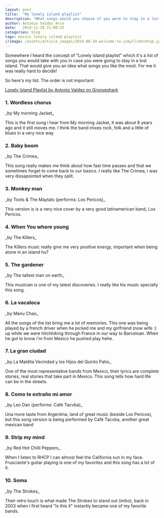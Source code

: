 ```yaml
---
layout: post
title:  "My lonely island playlist"
description: "What songs would you choose if you were to stay in a lost island and were given the chance to choose 10 tracks?"
author: Antonio Valdez Arce
date:   2014-11-28 21:00:25
categories: blog
tags: mucsic lonely island playlist
//image: /assets/article_images/2014-08-29-welcome-to-jekyll/desktop.jpg
---
```


Somewhere I heard the concept of "Lonely island playlist" which it's a list of songs you would take with you in case you were going to stay in a lost island. That would give you an idea what songs you like the most. For me it was really hard to decide!

So here's my list. The order is not important:

<object width="250" height="140" classid="clsid:D27CDB6E-AE6D-11cf-96B8-444553540000" id="gsPlaylist10269927773" name="gsPlaylist10269927773"><param name="movie" value="http://grooveshark.com/widget.swf" /><param name="wmode" value="window" /><param name="allowScriptAccess" value="always" /><param name="flashvars" value="hostname=grooveshark.com&playlistID=102699277&p=0&bbg=000000&bth=000000&pfg=000000&lfg=000000&bt=FFFFFF&pbg=FFFFFF&pfgh=FFFFFF&si=FFFFFF&lbg=FFFFFF&lfgh=FFFFFF&sb=FFFFFF&bfg=666666&pbgh=666666&lbgh=666666&sbh=666666" /><object type="application/x-shockwave-flash" data="http://grooveshark.com/widget.swf" width="250" height="250"><param name="wmode" value="window" /><param name="allowScriptAccess" value="always" /><param name="flashvars" value="hostname=grooveshark.com&playlistID=102699277&p=0&bbg=000000&bth=000000&pfg=000000&lfg=000000&bt=FFFFFF&pbg=FFFFFF&pfgh=FFFFFF&si=FFFFFF&lbg=FFFFFF&lfgh=FFFFFF&sb=FFFFFF&bfg=666666&pbgh=666666&lbgh=666666&sbh=666666" /><span><a href="http://grooveshark.com/search/playlist?q=Lonely%20Island%20Playlist%20Antonio%20Valdez" title="Lonely Island Playlist by Antonio Valdez on Grooveshark">Lonely Island Playlist by Antonio Valdez on Grooveshark</a></span></object></object>

<h3>1. Wordless chorus</h3> 
_by My morning Jacket_

This is the first song i hear from My morning Jacket, it was about 8 years ago and it still moves me. I think the band mixes rock, folk and a little of blues in a very nice way

<h3>2. Baby boom</h3>
_by The Crimea_

This song really makes me think about how fast time passes and that we sometimes forget to come back to our basics. I really like The Crimea, i was very dissapointed when they split.

<h3>3. Monkey man</h3>
_by Toots & The Maytals (performs: Los Pericos)_

This version is is a very nice cover by a very good latinamerican band, Los Pericos.

<h3>4. When You where young</h3>
_by The Killers_

The Killers music really give me very positive energy, important when being alone in an island hu?

<h3>5. The gardener</h3>
_by The tallest man on earth_

This musician is one of my latest discoveries. I really like his music specially this song.

<h3>6. La vacaloca</h3>
_by Manu Chao_

All the songs of the list bring me a lot of memories. This one was being played by a french driver when he picked me and my girlfriend (now wife :) up while we were hitchhiking through France in our way to Barceloan. When he got to know i'm from Mexico he pushed play hehe.

<h3>7. La gran ciudad</h3>
_by La Maldita Vecindad y los Hijos del Quinto Patio_

One of the most representative bands from Mexico, their lyrics are complete stories, real stories that take part in Mexico. This song tells how hard life can be in the streets.  

<h3>8. Como te extraño mi amor</h3>
_by Leo Dan (performs: Café Tacvba)_

Una more taste from Argentina, land of great music (beside Los Pericos), but this song version is being performed by Café Tacvba, another great mexican band

<h3>9. Strip my mind</h3>
_by Red Hot Chilli Peppers_

When I listen to RHCP I can almost feel the California sun in my face. Frusciante's guitar playing is one of my favorites and this song has a lot of it.

<h3>10. Soma</h3>
_by The Strokes_

Their retro touch is what made The Strokes to stand out (imho), back in 2003 when i first heard &quot;Is this it&quot; instantly became one of my favorite bands.